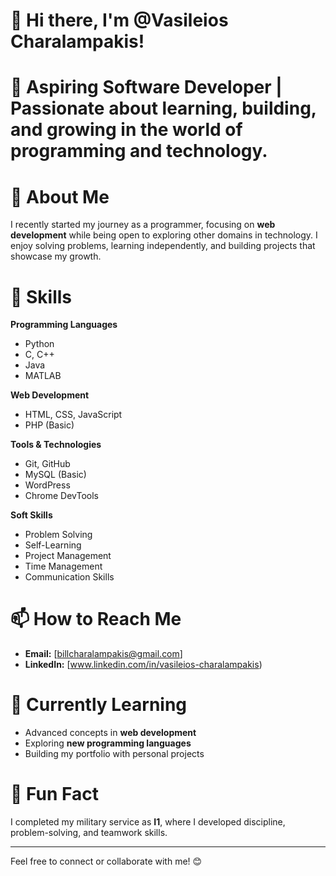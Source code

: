 # 👋 Hi there, I'm @Vasileios Charalampakis!  

# 🚀 Aspiring Software Developer | Passionate about learning, building, and growing in the world of programming and technology.  

# 🌱 About Me  
I recently started my journey as a programmer, focusing on **web development** while being open to exploring other domains in technology. 
I enjoy solving problems, learning independently, and building projects that showcase my growth.  

# 🔧 Skills  
**Programming Languages**  
- Python  
- C, C++  
- Java  
- MATLAB  

**Web Development**  
- HTML, CSS, JavaScript  
- PHP (Basic)  

**Tools & Technologies**  
- Git, GitHub  
- MySQL (Basic)  
- WordPress  
- Chrome DevTools  

**Soft Skills**  
- Problem Solving  
- Self-Learning  
- Project Management  
- Time Management  
- Communication Skills  

# 📫 How to Reach Me  
- **Email:** [billcharalampakis@gmail.com]  
- **LinkedIn:** [www.linkedin.com/in/vasileios-charalampakis)    

# 🌱 Currently Learning  
- Advanced concepts in **web development**  
- Exploring **new programming languages**  
- Building my portfolio with personal projects  

# 🤔 Fun Fact  
I completed my military service as **I1**, where I developed discipline, problem-solving, and teamwork skills.  

---

Feel free to connect or collaborate with me! 😊

